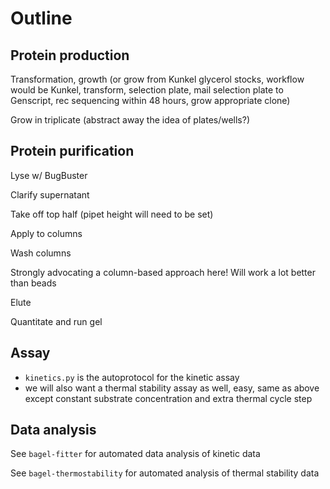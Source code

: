# Outline  

## Protein production

Transformation, growth (or grow from Kunkel glycerol stocks, workflow would be Kunkel, transform, selection plate, mail selection plate to Genscript, rec sequencing within 48 hours, grow appropriate clone)

Grow in triplicate (abstract away the idea of plates/wells?)

## Protein purification 

Lyse w/ BugBuster

Clarify supernatant 

Take off top half (pipet height will need to be set)

Apply to columns 

Wash columns 

Strongly advocating a column-based approach here! Will work a lot better than beads 

Elute 

Quantitate and run gel 

## Assay 

+ `kinetics.py` is the autoprotocol for the kinetic assay 
+ we will also want a thermal stability assay as well, easy, same as above except constant substrate concentration and extra thermal cycle step 

## Data analysis 

See `bagel-fitter` for automated data analysis of kinetic data 

See `bagel-thermostability` for automated analysis of thermal stability data 

